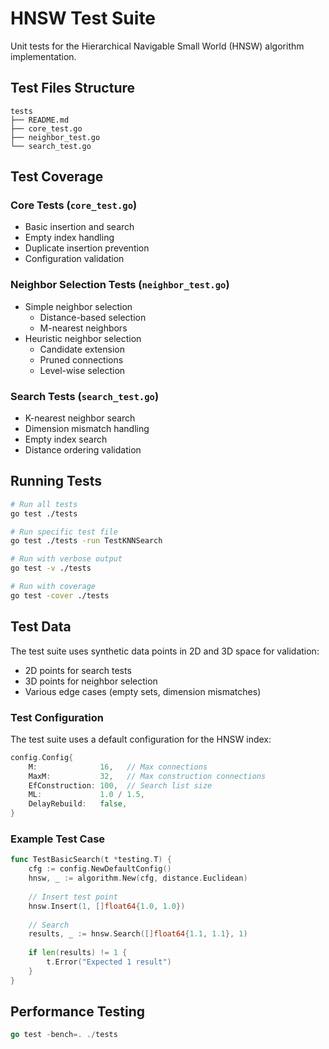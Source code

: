 # HNSW Test Suite

Unit tests for the Hierarchical Navigable Small World (HNSW) algorithm implementation.

## Test Files Structure

```
tests
├── README.md
├── core_test.go
├── neighbor_test.go
└── search_test.go
```


## Test Coverage

### Core Tests (`core_test.go`)
- Basic insertion and search
- Empty index handling
- Duplicate insertion prevention
- Configuration validation

### Neighbor Selection Tests (`neighbor_test.go`)
- Simple neighbor selection
  - Distance-based selection
  - M-nearest neighbors
- Heuristic neighbor selection
  - Candidate extension
  - Pruned connections
  - Level-wise selection

### Search Tests (`search_test.go`)
- K-nearest neighbor search
- Dimension mismatch handling
- Empty index search
- Distance ordering validation

## Running Tests

```bash
# Run all tests
go test ./tests

# Run specific test file
go test ./tests -run TestKNNSearch

# Run with verbose output
go test -v ./tests

# Run with coverage
go test -cover ./tests
```

## Test Data

The test suite uses synthetic data points in 2D and 3D space for validation:
- 2D points for search tests
- 3D points for neighbor selection
- Various edge cases (empty sets, dimension mismatches)

### Test Configuration

The test suite uses a default configuration for the HNSW index:
```go
config.Config{
    M:              16,   // Max connections
    MaxM:           32,   // Max construction connections
    EfConstruction: 100,  // Search list size
    ML:             1.0 / 1.5,
    DelayRebuild:   false,
}
```

### Example Test Case 
```go
func TestBasicSearch(t *testing.T) {
    cfg := config.NewDefaultConfig()
    hnsw, _ := algorithm.New(cfg, distance.Euclidean)
    
    // Insert test point
    hnsw.Insert(1, []float64{1.0, 1.0})
    
    // Search
    results, _ := hnsw.Search([]float64{1.1, 1.1}, 1)
    
    if len(results) != 1 {
        t.Error("Expected 1 result")
    }
}
```

## Performance Testing 
```go
go test -bench=. ./tests
```